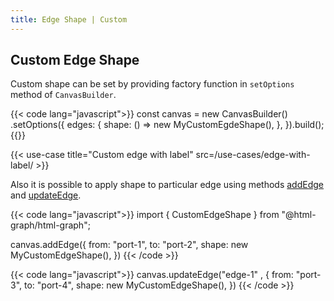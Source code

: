 ```yaml
---
title: Edge Shape | Custom
---
```


## Custom Edge Shape

Custom shape can be set by providing factory function in `setOptions` method of `CanvasBuilder`.

{{< code lang="javascript">}}
const canvas = new CanvasBuilder()
  .setOptions({
    edges: {
      shape: () => new MyCustomEgdeShape(),
    },
  }).build();
{{</code>}}

{{< use-case title="Custom edge with label" src=/use-cases/edge-with-label/ >}}

Also it is possible to apply shape to particular edge using methods
<a href="/canvas/add-edge">addEdge</a> and <a href="/canvas/update-edge">updateEdge</a>.

{{< code lang="javascript">}}
import { CustomEdgeShape } from "@html-graph/html-graph";

canvas.addEdge({
  from: "port-1",
  to: "port-2",
  shape: new MyCustomEdgeShape(),
})
{{< /code >}}

{{< code lang="javascript">}}
canvas.updateEdge("edge-1" , {
  from: "port-3",
  to: "port-4",
  shape: new MyCustomEdgeShape(),
})
{{< /code >}}

